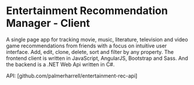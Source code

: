 # Entertainment Recommendation Manager - Client

A single page app for tracking movie, music, literature, television and video game recommendations from friends with a focus on intuitive user interface. Add, edit, clone, delete, sort and filter by any property. The frontend client is written in JavaScript, AngularJS, Bootstrap and Sass. And the backend is a .NET Web Api written in C#.

API: [github.com/palmerharrell/entertainment-rec-api]


